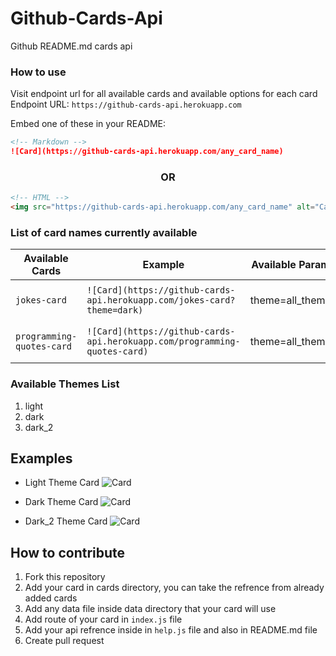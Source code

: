 # Github-Cards-Api

Github README.md cards api

### How to use

Visit endpoint url for all available cards and available options for each card <br/>
Endpoint URL: `https://github-cards-api.herokuapp.com`

Embed one of these in your README:

```md
<!-- Markdown -->
![Card](https://github-cards-api.herokuapp.com/any_card_name)
```

<h3 align="center">OR</h3>

```html
<!-- HTML -->
<img src="https://github-cards-api.herokuapp.com/any_card_name" alt="Card" />
```


### List of card names currently available

| Available Cards | Example | Available Params | Preview |
| --------------- | ------- | ---------------- | ------- |
| `jokes-card` | `![Card](https://github-cards-api.herokuapp.com/jokes-card?theme=dark)` | theme=all_themes | https://github-cards-api.herokuapp.com/jokes-card?theme=dark |
| `programming-quotes-card` | `![Card](https://github-cards-api.herokuapp.com/programming-quotes-card)` | theme=all_themes | https://github-cards-api.herokuapp.com/programming-quotes-card |

### Available Themes List
1. light
2. dark
3. dark_2

## Examples
- Light Theme Card
![Card](https://github-cards-api.herokuapp.com/jokes-card?theme=light)

- Dark Theme Card
![Card](https://github-cards-api.herokuapp.com/jokes-card?theme=dark)

- Dark_2 Theme Card
![Card](https://github-cards-api.herokuapp.com/jokes-card?theme=dark_2)

## How to contribute

1. Fork this repository
2. Add your card in cards directory, you can take the refrence from already added cards
3. Add any data file inside data directory that your card will use
4. Add route of your card in `index.js` file
5. Add your api refrence inside in `help.js` file and also in README.md file
6. Create pull request

